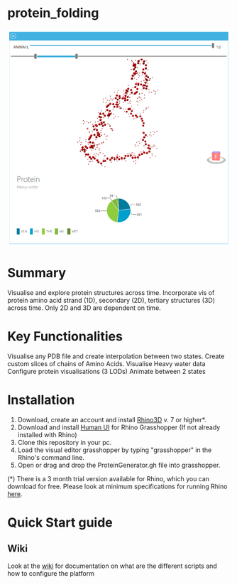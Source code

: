 # protein_folding


<!--- just![CROP4](https://github.com/alan-turing-institute/CROP_unity/blob/master/Assets/media/crop_1.gif) --->
![protein1](https://github.com/alan-turing-institute/protein_folding/blob/main/media/protein1.jpg)
<!--- <img src="https://github.com/alan-turing-institute/protein_folding/blob/main/media/protein1.jpg" width="500" height="500"> --->

# Summary

Visualise and explore protein structures across time. Incorporate vis of protein amino acid strand (1D), secondary (2D), tertiary structures (3D) across time. Only 2D and 3D are dependent on time.


# Key Functionalities
Visualise any PDB file and create interpolation between two states.
Create custom slices of chains of Amino Acids.
Visualise Heavy water data
Configure protein visualisations (3 LODs)
Animate between 2 states

# Installation
1. Download, create an account and install [Rhino3D](https://www.rhino3d.com/) v. 7 or higher*. 
2. Download and install [Human UI](https://www.food4rhino.com/app/human-ui) for Rhino Grasshopper (If not already installed with Rhino)
3. Clone this repository in your pc.
4. Load the visual editor grasshopper by typing "grasshopper" in the Rhino's command line.
5. Open or drag and drop the ProteinGenerator.gh file into grasshopper. 


(*) There is a 3 month trial version available for Rhino, which you can download for free. 
Please look at minimum specifications for running Rhino [here](https://www.rhino3d.com/7/system-requirements/).

# Quick Start guide


## Wiki
Look at the [wiki](https://github.com/alan-turing-institute/protein_folding/wiki) for documentation on what are the different scripts and how to configure the platform
